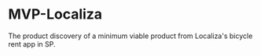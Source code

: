 # MVP-Localiza
The product discovery of a minimum viable product from Localiza's bicycle rent app in SP.
